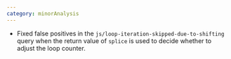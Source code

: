 ```yaml
---
category: minorAnalysis
---
```

* Fixed false positives in the `js/loop-iteration-skipped-due-to-shifting` query when the return value of `splice` is used to decide whether to adjust the loop counter.
